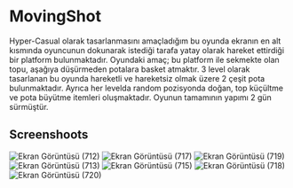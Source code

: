# MovingShot

Hyper-Casual olarak tasarlanmasını amaçladığım bu oyunda ekranın en alt kısmında oyuncunun dokunarak istediği tarafa yatay olarak hareket ettirdiği bir platform bulunmaktadır. Oyundaki amaç; bu platform ile sekmekte olan topu, aşağıya düşürmeden potalara basket atmaktır.
3 level olarak tasarlanan bu oyunda hareketli ve hareketsiz olmak üzere 2 çeşit pota bulunmaktadır. Ayrıca her levelda random pozisyonda doğan, top küçültme ve pota büyütme itemleri oluşmaktadır.
Oyunun tamamının yapımı 2 gün sürmüştür.

## Screenshoots 

![Ekran Görüntüsü (712)](https://user-images.githubusercontent.com/102216059/184143420-2bc51c8d-0131-4b6a-a9e3-38f57b7333ec.png)
![Ekran Görüntüsü (717)](https://user-images.githubusercontent.com/102216059/184143447-36f8fa14-d7cc-4a3f-88d3-3a5b637ee68c.png)
![Ekran Görüntüsü (719)](https://user-images.githubusercontent.com/102216059/184143461-f8a3029d-25b0-4910-bb49-790336f916e1.png)
![Ekran Görüntüsü (713)](https://user-images.githubusercontent.com/102216059/184143429-bcc4a39a-2895-4a90-b852-61b20d9d9c08.png)
![Ekran Görüntüsü (715)](https://user-images.githubusercontent.com/102216059/184143436-a327cb05-cd96-4c73-ae50-b8420e4fc468.png)
![Ekran Görüntüsü (718)](https://user-images.githubusercontent.com/102216059/184143453-afcc086b-2cc1-40eb-a63b-b6fbe2473bc5.png)
![Ekran Görüntüsü (720)](https://user-images.githubusercontent.com/102216059/184143470-59c164cc-75b5-4923-b8ca-f21dc138b992.png)
